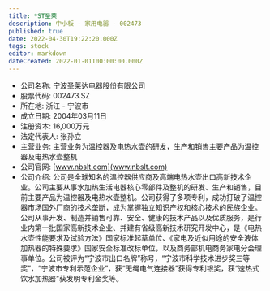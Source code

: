 ```yaml
---
title: *ST圣莱
description: 中小板 - 家用电器 - 002473
published: true
date: 2022-04-30T19:22:20.000Z
tags: stock
editor: markdown
dateCreated: 2022-01-01T00:00:00.000Z
---
```


- 公司名称: 宁波圣莱达电器股份有限公司
- 股票代码: 002473.SZ
- 所在地: 浙江 - 宁波市
- 成立日期: 2004年03月11日
- 注册资本: 16,000万元
- 法定代表人: 张孙立
- 主营业务: 主营业务为温控器及电热水壶的研发，生产和销售主要产品为温控器及电热水壶整机
- 公司官网: [www.nbslt.com](www.nbslt.com)
- 公司介绍: 公司是全球知名的温控器供应商及高端电热水壶出口高新技术企业。公司主要从事水加热生活电器核心零部件及整机的研发、生产和销售，目前主要产品为温控器及电热水壶整机。公司获得了多项专利，成功打破了温控器市场国外厂商的技术垄断，成为掌握独立知识产权和核心技术的民族企业。公司从事开发、制造并销售可靠、安全、健康的技术产品以及优质服务，是行业内第一批国家高新技术企业、并建有省级高新技术研究开发中心，是《电热水壶性能要求及试验方法》国家标准起草单位、《家电及近似用途的安全液体加热器的特殊要求》国家安全标准改标单位，以及商务部机电商务家电分会理事单位。公司被评为“宁波市出口名牌”称号，“宁波市科学技术进步奖三等奖”，“宁波市专利示范企业”，获“无绳电气连接器”获得专利银奖，获“速热式饮水加热器”获发明专利金奖等。


